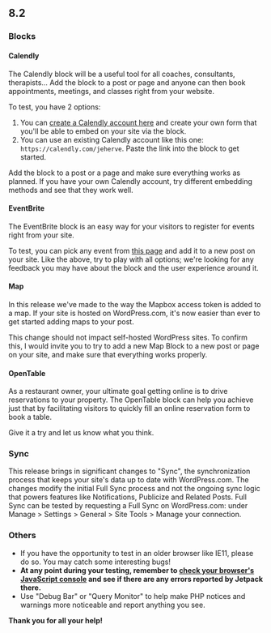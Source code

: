 ## 8.2

### Blocks

#### Calendly

The Calendly block will be a useful tool for all coaches, consultants, therapists… Add the block to a post or page and anyone can then book appointments, meetings, and classes right from your website. 

To test, you have 2 options:

1. You can [create a Calendly account here](https://calendly.com) and create your own form that you'll be able to embed on your site via the block.
2. You can use an existing Calendly account like this one: `https://calendly.com/jeherve`. Paste the link into the block to get started.

Add the block to a post or a page and make sure everything works as planned. If you have your own Calendly account, try different embedding methods and see that they work well.

#### EventBrite

The EventBrite block is an easy way for your visitors to register for events right from your site.

To test, you can pick any event from [this page](https://www.eventbrite.com/) and add it to a new post on your site. Like the above, try to play with all options; we're looking for any feedback you may have about the block and the user experience around it.

#### Map

In this release we've made to the way the Mapbox access token is added to a map. If your site is hosted on WordPress.com, it's now easier than ever to get started adding maps to your post.

This change should not impact self-hosted WordPress sites. To confirm this, I would invite you to try to add a new Map Block to a new post or page on your site, and make sure that everything works properly.

#### OpenTable

As a restaurant owner, your ultimate goal getting online is to drive reservations to your property. The OpenTable block can help you achieve just that by facilitating visitors to quickly fill an online reservation form to book a table.

Give it a try and let us know what you think.

### Sync

This release brings in significant changes to "Sync", the synchronization process that keeps your site's data up to date with WordPress.com. The changes modify the initial Full Sync process and not the ongoing sync logic that powers features like Notifications, Publicize and Related Posts. Full Sync can be tested by requesting a Full Sync on WordPress.com: under Manage > Settings > General > Site Tools > Manage your connection.

### Others

- If you have the opportunity to test in an older browser like IE11, please do so. You may catch some interesting bugs!
- **At any point during your testing, remember to [check your browser's JavaScript console](https://codex.wordpress.org/Using_Your_Browser_to_Diagnose_JavaScript_Errors#Step_3:_Diagnosis) and see if there are any errors reported by Jetpack there.**
- Use "Debug Bar" or "Query Monitor" to help make PHP notices and warnings more noticeable and report anything you see.

**Thank you for all your help!**
